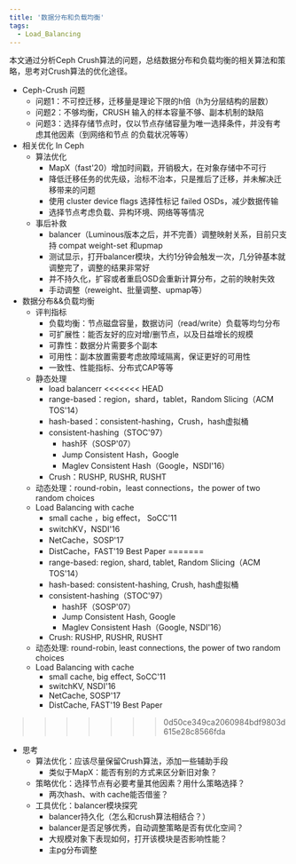 ```yaml
---
title: '数据分布和负载均衡'
tags:
  - Load_Balancing
---
```


本文通过分析Ceph Crush算法的问题，总结数据分布和负载均衡的相关算法和策略，思考对Crush算法的优化途径。

- Ceph-Crush 问题
  - 问题1：不可控迁移，迁移量是理论下限的h倍（h为分层结构的层数）
  - 问题2：不够均衡，CRUSH 输入的样本容量不够、副本机制的缺陷
  - 问题3：选择存储节点时，仅以节点存储容量为唯一选择条件，并没有考虑其他因素（到网络和节点
    的负载状况等等）
- 相关优化 In Ceph
  - 算法优化
    - MapX（fast'20）增加时间戳，开销极大，在对象存储中不可行
    - 降低迁移任务的优先级，治标不治本，只是推后了迁移，并未解决迁移带来的问题
    - 使用 cluster device flags 选择性标记 failed OSDs，减少数据传输
    - 选择节点考虑负载、异构环境、网络等等情况
  - 事后补救
    - balancer（Luminous版本之后，并不完善）调整映射关系，目前只支持 compat weight-set 和upmap
    - 测试显示，打开balancer模块，大约1分钟会触发一次，几分钟基本就调整完了，调整的结果非常好
    - 并不持久化，扩容或者重启OSD会重新计算分布，之前的映射失效
    - 手动调整（reweight、批量调整、upmap等）
- 数据分布&&负载均衡
  - 评判指标
    - 负载均衡：节点磁盘容量，数据访问（read/write）负载等均匀分布
    - 可扩展性：能否友好的应对增/删节点，以及日益增长的规模
    - 可靠性：数据分片需要多个副本
    - 可用性：副本放置需要考虑故障域隔离，保证更好的可用性
    - 一致性、性能指标、分布式CAP等等
  - 静态处理
    - load balancerr
<<<<<<< HEAD
    - range-based：region，shard，tablet，Random Slicing（ACM TOS'14）
    - hash-based：consistent-hashing，Crush，hash虚拟桶
    - consistent-hashing（STOC'97）
      - hash环（SOSP'07）
      - Jump Consistent Hash，Google
      - Maglev Consistent Hash（Google，NSDI'16）
    - Crush：RUSHP, RUSHR, RUSHT
  - 动态处理：round-robin，least connections，the power of two random choices
  - Load Balancing with cache
    - small cache ，big effect， SoCC'11
    - switchKV，NSDI'16
    - NetCache，SOSP'17
    - DistCache，FAST'19 Best Paper
=======
    - range-based: region, shard, tablet, Random Slicing（ACM TOS'14）
    - hash-based: consistent-hashing, Crush, hash虚拟桶
    - consistent-hashing（STOC'97）
      - hash环（SOSP'07）
      - Jump Consistent Hash, Google
      - Maglev Consistent Hash（Google, NSDI'16）
    - Crush: RUSHP, RUSHR, RUSHT
  - 动态处理: round-robin, least connections, the power of two random choices
  - Load Balancing with cache
    - small cache, big effect, SoCC'11
    - switchKV, NSDI'16
    - NetCache, SOSP'17
    - DistCache, FAST'19 Best Paper
>>>>>>> 0d50ce349ca2060984bdf9803d615e28c8566fda
- 思考
  - 算法优化：应该尽量保留Crush算法，添加一些辅助手段
    - 类似于MapX：能否有别的方式来区分新旧对象？
  - 策略优化：选择节点有必要考量其他因素？用什么策略选择？
    - 两次hash、with cache能否借鉴？
  - 工具优化：balancer模块探究
    - balancer持久化（怎么和crush算法相结合？）
    - balancer是否足够优秀，自动调整策略是否有优化空间？
    - 大规模对象下表现如何，打开该模块是否影响性能？
    - 主pg分布调整